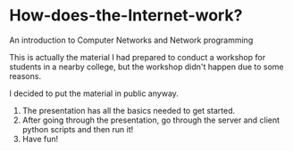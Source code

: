 # How-does-the-Internet-work?

An introduction to Computer Networks and Network programming

This is actually the material I had prepared to conduct a workshop for students in a nearby college, but the workshop didn't happen due to some reasons. 

I decided to put the material in public anyway.

1. The presentation has all the basics needed to get started.
2. After going through the presentation, go through the server and client python scripts and then run it!
3. Have fun!
